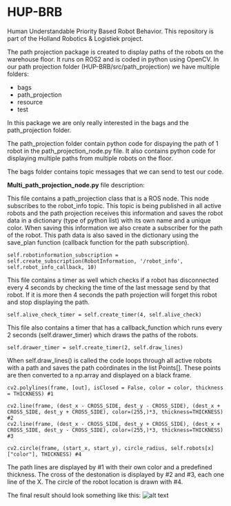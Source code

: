 # HUP-BRB
Human Understandable Priority Based Robot Behavior. This repository is part of the Holland Robotics &amp; Logistiek project.

The path projection package is created to display paths of the robots on the warehouse floor. It runs on ROS2 and is coded in python using OpenCV.
In our path projection folder (HUP-BRB/src/path_projection) we have multiple folders:
- bags
- path_projection
- resource
- test

In this package we are only really interested in the bags and the path_projection folder. 

The path_projection folder contain python code for dispaying the path of 1 robot in the path_projection_node.py file. It also contains python code
for displaying multiple paths from multiple robots on the floor. 

The bags folder contains topic messages that we can send to test our code. 

**Multi_path_projection_node.py**
file description:

This file contains a path_projection class that is a ROS node. This node subscribes to the robot_info topic. This topic is being published in all active robots
and the path projection receives this information and saves the robot data in a dictionary (type of python list) with its own name and a unique color. When saving this information we also create a subscriber for the path of the robot. This path data is also saved in the dictionary using the save_plan function (callback function for the path subscription).
```
self.robotinformation_subscription = self.create_subscription(RobotInformation, '/robot_info', self.robot_info_callback, 10)
```

This file contains a timer as well which checks if a robot has disconnected every 4 seconds by checking the time of the last message send by that robot.
If it is more then 4 seconds the path projection will forget this robot and stop displaying the path.
```
self.alive_check_timer = self.create_timer(4, self.alive_check)
```

This file also contains a timer that has a callback_function which runs every 2 seconds (self.drawer_timer) which draws the paths of the robots.
```
self.drawer_timer = self.create_timer(2, self.draw_lines)
```

When self.draw_lines() is called the code loops through all active robots with a path and saves the path coördinates in the list Points[].
These points are then converted to a np.array and displayed on a black frame. 

```
cv2.polylines(frame, [out], isClosed = False, color = color, thickness = THICKNESS) #1

cv2.line(frame, (dest_x - CROSS_SIDE, dest_y - CROSS_SIDE), (dest_x + CROSS_SIDE, dest_y + CROSS_SIDE), color=(255,)*3, thickness=THICKNESS) #2
cv2.line(frame, (dest_x - CROSS_SIDE, dest_y + CROSS_SIDE), (dest_x + CROSS_SIDE, dest_y - CROSS_SIDE), color=(255,)*3, thickness=THICKNESS) #3

cv2.circle(frame, (start_x, start_y), circle_radius, self.robots[x]["color"], THICKNESS) #4
```
The path lines are displayed by #1 with their own color and a predefined thickness.
The cross of the destonation is displayed by #2 and #3, each one line of the X.
The circle of the robot location is drawn with #4. 

The final result should look something like this:
![alt text](https://github.com/fontysrobotics/HUP-BRB/blob/multi_path_projection/MicrosoftTeams-image(3).png?raw=true)

